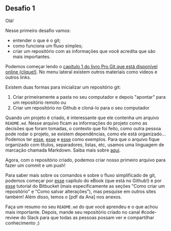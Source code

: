 ## Desafio 1

Olá!

Nesse primeiro desafio vamos:
- entender o que é o git;
- como funciona um fluxo simples;
- criar um repositório com as informações que você acredita que são mais importantes.

Podemos começar lendo o [capítulo 1 do livro Pro Git que está disponível online (clique!)](https://git-scm.com/book/pt-br/v2). No menu lateral existem outros materiais como vídeos e outros links.

Existem duas formas para inicializar um repositório git:

1. Criar primeiramente a pasta no seu computador e depois "apontar" para um repositório remoto ou
2. Criar um repositório no Github e cloná-lo para o seu computador

Quando um projeto é criado, é interessante que ele contenha um arquivo `README.md`. Nesse arquivo ficam as informações do projeto como as decisões que foram tomadas, o contexto que foi feito, como outra pessoa pode rodar o projeto, se existem dependências, como ele está organizado... Podemos ter [esse](https://gitlab.com/robcresswell/vue-material-design-icons), [esse](https://github.com/yannickcr/eslint-plugin-react) e [esse](https://github.com/ai/size-limit) como exemplos. Para que o arquivo fique organizado com títulos, separadores, listas, etc, usamos uma linguagem de marcação chamada Markdown. Saiba mais sobre [aqui](https://github.com/adam-p/markdown-here/wiki/Markdown-Cheatsheet).

Agora, com o repositório criado, podemos criar nosso primeiro arquivo para fazer um commit e um push!

Para saber mais sobre os comandos e sobre o fluxo simplificado de git, podemos começar por [esse](https://github.com/UnbDroid/AprendendoGithub/wiki/Basico) capítulo do eBook (que está no Github!) e por [esse](https://www.atlassian.com/br/git/tutorials/saving-changes) tutorial do Bitbucket (mais especificamente as seções "Como criar um repositório" e "Como salvar alterações"), mas pesquise em outros sites também! Além disso, temos o [pdf da Ana] nos anexos.

Faça um resumo no seu `README.md` do que você aprendeu e o que achou mais importante. Depois, mande seu repositório criado no canal #code-review do Slack para que todas as pessoas possam ver e compartilhar conhecimento ;)
